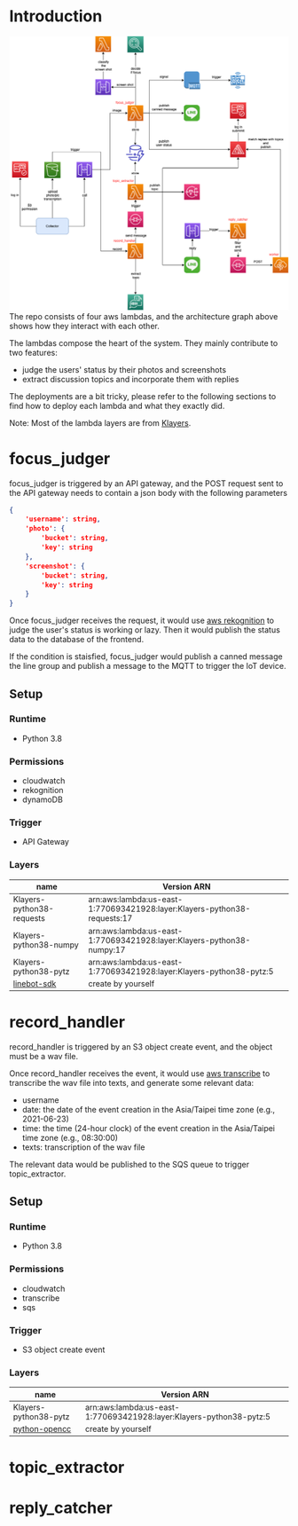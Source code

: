 # Introduction
![](architecture.png)
The repo consists of four aws lambdas, and the architecture graph above shows how they interact with each other.

The lambdas compose the heart of the system. They mainly contribute to two features:
  - judge the users' status by their photos and screenshots
  - extract discussion topics and incorporate them with replies

The deployments are a bit tricky, please refer to the following sections to find how to deploy each lambda and what they exactly did.

Note: Most of the lambda layers are from [Klayers](https://github.com/keithrozario/Klayers/blob/a415f8fce3ea0fbfe1d012ec72498da0eada8f3c/deployments/python3.8/arns/us-east-1.csv).

# focus_judger
focus_judger is triggered by an API gateway, and the POST request sent to the API gateway needs to contain a json body with the following parameters
```json
{
    'username': string,
    'photo': {
        'bucket': string,
        'key': string
    },
    'screenshot': {
        'bucket': string,
        'key': string
    }
}
```
Once focus_judger receives the request, it would use [aws rekognition](https://aws.amazon.com/tw/transcribe/) to judge the user's status is working or lazy. Then it would publish the status data to the database of the frontend.

If the condition is staisfied, focus_judger would publish a canned message the line group and publish a message to the MQTT to trigger the IoT device.

## Setup
### Runtime
 - Python 3.8

### Permissions
 - cloudwatch
 - rekognition
 - dynamoDB

### Trigger
 - API Gateway

### Layers
| name | Version ARN |
|-------|-------------|
| Klayers-python38-requests|arn:aws:lambda:us-east-1:770693421928:layer:Klayers-python38-requests:17
|Klayers-python38-numpy | arn:aws:lambda:us-east-1:770693421928:layer:Klayers-python38-numpy:17
|Klayers-python38-pytz | arn:aws:lambda:us-east-1:770693421928:layer:Klayers-python38-pytz:5 |
| [linebot-sdk](https://github.com/line/line-bot-sdk-python) | create by yourself |

# record_handler
record_handler is triggered by an S3 object create event, and the object must be a wav file.

Once record_handler receives the event, it would use [aws transcribe](https://aws.amazon.com/tw/transcribe/) to transcribe the wav file into texts, and generate some relevant data:
 - username
 - date: the date of the event creation in the Asia/Taipei time zone (e.g., 2021-06-23)
 - time: the time (24-hour clock) of the event creation in the Asia/Taipei time zone (e.g., 08:30:00)
 - texts: transcription of the wav file

 The relevant data would be published to the SQS queue to trigger topic_extractor.

## Setup
### Runtime
 - Python 3.8

### Permissions
 - cloudwatch
 - transcribe
 - sqs

### Trigger
 - S3 object create event

### Layers
| name | Version ARN |
|-------|-------------|
|Klayers-python38-pytz | arn:aws:lambda:us-east-1:770693421928:layer:Klayers-python38-pytz:5 |
| [python-opencc](https://github.com/yichen0831/opencc-python) | create by yourself |

# topic_extractor

# reply_catcher